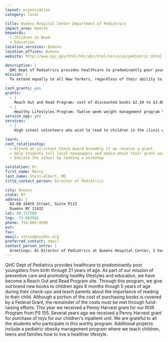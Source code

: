 ```yaml
---
layout: organization
category: local

title: Queens Hospital Center Department of Pediatrics
impact_area: Health
keywords: 
  - Children in Need
  - Education
location_services: Queens
location_offices: Queens
website: http://www.nyc.gov/html/hhc/qhc/html/services/pediatric.shtml

description: |
  QHC Dept of Pediatrics provides healthcare to predominantly poor youngsters from birth through 21 years of age.  As part of our mission of preventive care and promoting healthy lifestyles and education, we have become a Reach Out and Read Program site.  Through this program, we give out brand new books to children ages 6 months though 5 years of age during their check-ups and teach parents about the importance of reading to their child.  Although a portion of the cost of purchasing books is covered by a Federal Grant, the remainder of the costs must be met through fund-raising efforts.  This year we received a Penny Harvest grant for our ROR Program from PS 155.  Several years ago we received a Penny Harvest grant for purchase of toys for our children's inpatient unit.  We are grateful to all the students who participate in this worthy program.  Additional projects include a pediatric obesity management program where we teach children, teens and families how to live a healthier lifestyle.
mission: |
  To extend equally to all New Yorkers, regardless of their ability to pay, comprehensive health services of the highest quality in an atmosphere of humane care, dignity and respect; To promote and protect, as both innovator and advocate, the health, welfare and safety of the people of the City of New York.

cash_grants: yes
grants: 
  - |
    Reach Out and Read Program: cost of discounted books $2.50 to $3.00 each - grants of $250 to $300 will purchase 100 books.
  - |
    Healthy Lifestyles Program: Twelve week weight management program that teaches and demonstrates to pre-teens and teens the importance of healthy diet and activity in order to be healthy teens and adults.  Donations pay for gym and sports equipment and prizes for good attendance and attitude. $250 will cover these costs for 10 teens.
service_opp: yes
services: 
  - |
    High school volunteers who wish to read to children in the clinic waiting areas during summers, after school and holidays can inquire through the ROR website.

learn: 
cont_relationship: 
  - Attend an in-school Check Award Assembly if we receive a grant
  - Help students tell local newspapers and media about their grant and/or project with us
  - Educate the school by leading a workshop

salutation: Dr.
first_name: Marcy
last_name: Stein-Albert, MD
title_contact_person: Director of Pediatrics

city: Queens
state: NY
address: |
  82-68 164th Street, Suite P113  
  Queens NY 11432
lat: 40.717209
lng: -73.803502
phone: 718-883-4500
ext: 
fax: 
email: steinm@nychhc.org
preferred_contact: email
contact_person_intro: |
  Greetings: As Director of Pediatrics at Queens Hospital Center, I have the responsibility of overseeing all of the healthcare serivices provided to the child who come to this hospital and our community clinics.  I enjoy taking care of children and watching children grow up healthy, educated and joyful.  Through the care we provide, we try to help families make healthy lifestyle choices to give each child the best opportunity to be healthy and successful.
---
```

QHC Dept of Pediatrics provides healthcare to predominantly poor youngsters from birth through 21 years of age.  As part of our mission of preventive care and promoting healthy lifestyles and education, we have become a Reach Out and Read Program site.  Through this program, we give out brand new books to children ages 6 months though 5 years of age during their check-ups and teach parents about the importance of reading to their child.  Although a portion of the cost of purchasing books is covered by a Federal Grant, the remainder of the costs must be met through fund-raising efforts.  This year we received a Penny Harvest grant for our ROR Program from PS 155.  Several years ago we received a Penny Harvest grant for purchase of toys for our children's inpatient unit.  We are grateful to all the students who participate in this worthy program.  Additional projects include a pediatric obesity management program where we teach children, teens and families how to live a healthier lifestyle.